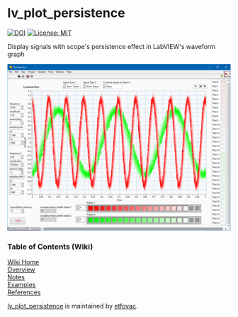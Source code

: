 # lv_plot_persistence

[![DOI](https://zenodo.org/badge/390360300.svg)](https://zenodo.org/badge/latestdoi/390360300) 
[![License: MIT](https://img.shields.io/badge/License-MIT-blue.svg)](https://github.com/etfovac/lv_plot_persistence/blob/master/LICENSE) 

Display signals with scope's persistence effect in LabVIEW's waveform graph

<img src="./graphics/2021-07-28_143113.png" alt="Persistence_FP">

### Table of Contents (Wiki)
[Wiki Home](https://github.com/etfovac/lv_plot_persistence/wiki)  
[Overview](https://github.com/etfovac/lv_plot_persistence/wiki/Overview)  
[Notes](https://github.com/etfovac/lv_plot_persistence/wiki/Notes)  
[Examples](https://github.com/etfovac/lv_plot_persistence/wiki/Examples)  
[References](https://github.com/etfovac/lv_plot_persistence/wiki/References)  


[lv_plot_persistence](https://github.com/etfovac/lv_plot_persistence) is maintained by [etfovac](https://github.com/etfovac).
